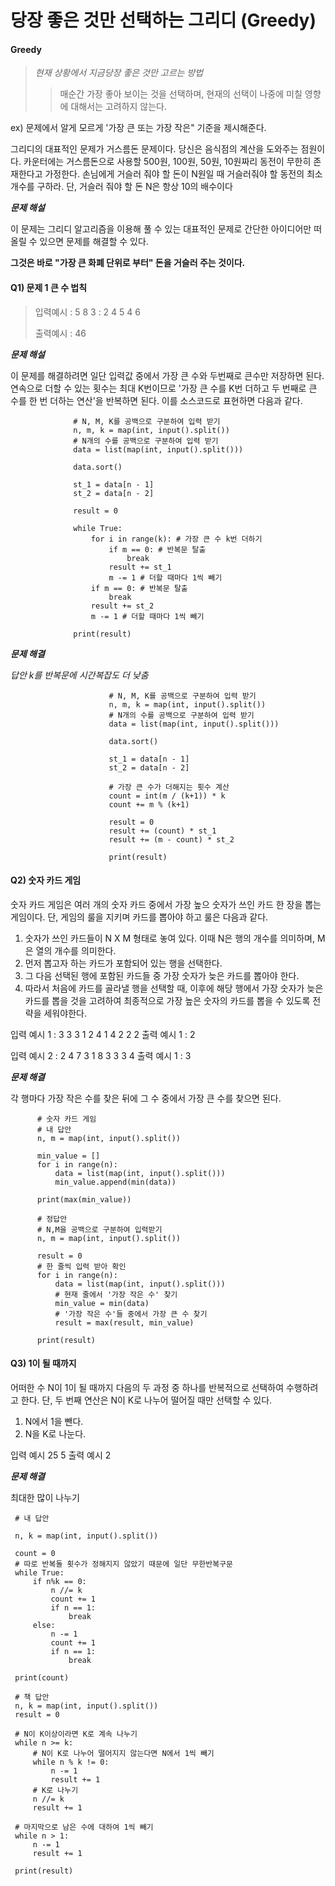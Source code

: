 당장 좋은 것만 선택하는 그리디 (Greedy)
=================================

#### Greedy
> *현재 상황에서 지금당장 좋은 것만 고르는 방법*
>> 매순간 가장 좋아 보이는 것을 선택하며, 현재의 선택이 나중에 미칠 영향에 대해서는 고려하지 않는다.

ex) 문제에서 알게 모르게 '가장 큰 또는 가장 작은" 기준을 제시해준다.

그리디의 대표적인 문제가 거스름돈 문제이다. 
당신은 음식점의 계산을 도와주는 점원이다. 카운터에는 거스름돈으로 사용할 500원, 100원, 50원, 10원짜리 동전이 무한히 존재한다고 가정한다.
손님에게 거슬러 줘야 할 돈이 N원일 때 거슬러줘야 할 동전의 최소 개수를 구하라. 단, 거슬러 줘야 할 돈 N은 항상 10의 배수이다

***문제 해설***

이 문제는 그리디 알고리즘을 이용해 풀 수 있는 대표적인 문제로 간단한 아이디어만 떠올릴 수 있으면 문제를 해결할 수 있다.

**그것은 바로 "가장 큰 화폐 단위로 부터" 돈을 거슬러 주는 것이다.**
 
 
 #### Q1) 문제 1 큰 수 법칙
 
> 입력예시 : 5 8 3
>        : 2 4 5 4 6
>
> 출력예시 : 46

***문제 해설***
 
이 문제를 해결하려면 일단 입력값 중에서 가장 큰 수와 두번째로 큰수만 저장하면 된다.
연속으로 더할 수 있는 횟수는 최대 K번이므로 '가장 큰 수를 K번 더하고 두 번째로 큰 수를 한 번 더하는 연산'을 반복하면 된다.
이를 소스코드로 표현하면 다음과 같다.
                 
                  # N, M, K를 공백으로 구분하여 입력 받기
                  n, m, k = map(int, input().split())
                  # N개의 수를 공백으로 구분하여 입력 받기
                  data = list(map(int, input().split()))
                 
                  data.sort()
                 
                  st_1 = data[n - 1]
                  st_2 = data[n - 2]
                 
                  result = 0
                 
                  while True:
                      for i in range(k): # 가장 큰 수 k번 더하기
                          if m == 0: # 반복문 탈출
                              break
                          result += st_1
                          m -= 1 # 더할 때마다 1씩 빼기
                      if m == 0: # 반복문 탈출
                          break
                      result += st_2
                      m -= 1 # 더할 때마다 1씩 빼기
                   
                  print(result)


***문제 해결***

*답안 k를 반복문에 시간복잡도 더 낮춤*

                          # N, M, K를 공백으로 구분하여 입력 받기
                          n, m, k = map(int, input().split())
                          # N개의 수를 공백으로 구분하여 입력 받기
                          data = list(map(int, input().split()))
                          
                          data.sort()
                          
                          st_1 = data[n - 1]
                          st_2 = data[n - 2]
                          
                          # 가장 큰 수가 더해지는 횟수 계산
                          count = int(m / (k+1)) * k
                          count += m % (k+1)
                          
                          result = 0
                          result += (count) * st_1
                          result += (m - count) * st_2
                          
                          print(result)
                          
                         
#### Q2) 숫자 카드 게임

숫자 카드 게임은 여러 개의 숫자 카드 중에서 가장 높으 숫자가 쓰인 카드 한 장을 뽑는 게임이다.
단, 게임의 룰을 지키며 카드를 뽑아야 하고 룰은 다음과 같다.

1. 숫자가 쓰인 카드들이 N X M 형태로 놓여 있다. 이때 N은 행의 개수를 의미하며, M은 열의 개수를 의미한다.
2. 먼저 뽑고자 하는 카드가 포함되어 있는 행을 선택한다.
3. 그 다음 선택된 행에 포함된 카드들 중 가장 숫자가 늦은 카드를 뽑아야 한다.
4. 따라서 처음에 카드를 골라낼 행을 선택할 때, 이후에 해당 행에서 가장 숫자가 늦은 카드를 뽑을 것을 고려하여 최종적으로 가장 높은 숫자의 카드를 뽑을 수 있도록 전략을 세워야한다.

입력 예시 1 : 
3 3
3 1 2
4 1 4
2 2 2
출력 예시 1 :
2

입력 예시 2 : 
2 4
7 3 1 8
3 3 3 4
출력 예시 1 :
3

***문제 해결***

각 행마다 가장 작은 수를 찾은 뒤에 그 수 중에서 가장 큰 수를 찾으면 된다.

          # 숫자 카드 게임
          # 내 답안
          n, m = map(int, input().split())
          
          min_value = []
          for i in range(n):
              data = list(map(int, input().split()))
              min_value.append(min(data))
          
          print(max(min_value))
          
          # 정답안
          # N,M을 공백으로 구분하여 입력받기
          n, m = map(int, input().split())
          
          result = 0
          # 한 줄씩 입력 받아 확인
          for i in range(n):
              data = list(map(int, input().split()))
              # 현재 줄에서 '가장 작은 수' 찾기
              min_value = min(data)
              # '가장 작은 수'들 중에서 가장 큰 수 찾기
              result = max(result, min_value)
          
          print(result)


#### Q3) 1이 될 때까지

어떠한 수 N이 1이 될 때까지 다음의 두 과정 중 하나를 반복적으로 선택하여 수행하려고 한다. 
단, 두 번째 연산은 N이 K로 나누어 떨어질 때만 선택할 수 있다.

1. N에서 1을 뺀다.
2. N을 K로 나눈다.

입력 예시
25 5
출력 예시
2

***문제 해결***

최대한 많이 나누기

     # 내 답안
     
     n, k = map(int, input().split())
     
     count = 0
     # 따로 반복돌 횟수가 정해지지 않았기 때문에 일단 무한반복구문
     while True:
         if n%k == 0:
             n //= k
             count += 1
             if n == 1:
                 break
         else:
             n -= 1
             count += 1
             if n == 1:
                 break
     
     print(count)
     
     # 책 답안
     n, k = map(int, input().split())
     result = 0
     
     # N이 K이상이라면 K로 계속 나누기
     while n >= k:
         # N이 K로 나누어 떨어지지 않는다면 N에서 1씩 빼기
         while n % k != 0:
             n -= 1
             result += 1
         # K로 나누기
         n //= k
         result += 1
     
     # 마지막으로 남은 수에 대하여 1씩 빼기
     while n > 1:
         n -= 1
         result += 1
     
     print(result)
